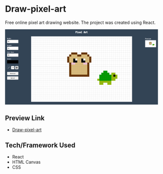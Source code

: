 # Draw-pixel-art
Free online pixel art drawing website. The project was created using React.

![Screenshot](https://github.com/oguz3/Pixel-art-tool/blob/main/screenshot/pixel-art.PNG)
## Preview Link
- [Draw-pixel-art](https://pixel-art-tool.web.app/)
## Tech/Framework Used
* React
* HTML Canvas
* CSS
